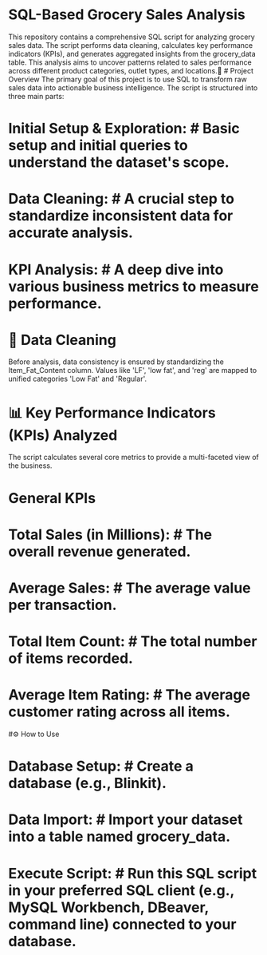 # SQL-Based Grocery Sales Analysis

This repository contains a comprehensive SQL script for analyzing grocery sales data. The script performs data cleaning, calculates key performance indicators (KPIs), and generates aggregated insights from the grocery_data table. This analysis aims to uncover patterns related to sales performance across different product categories, outlet types, and locations.🚀 # Project Overview
The primary goal of this project is to use SQL to transform raw sales data into actionable business intelligence. The script is structured into three main parts:
# Initial Setup & Exploration: # Basic setup and initial queries to understand the dataset's scope.
# Data Cleaning: # A crucial step to standardize inconsistent data for accurate analysis.
# KPI Analysis: # A deep dive into various business metrics to measure performance.
# 🔧 Data Cleaning # 
Before analysis, data consistency is ensured by standardizing the Item_Fat_Content column. Values like 'LF', 'low fat', and 'reg' are mapped to unified categories 'Low Fat' and 'Regular'.

# 📊 Key Performance Indicators (KPIs) Analyzed # 

The script calculates several core metrics to provide a multi-faceted view of the business.
# General KPIs
# Total Sales (in Millions): # The overall revenue generated.
# Average Sales: # The average value per transaction.
# Total Item Count: # The total number of items recorded.
# Average Item Rating: # The average customer rating across all items.

#⚙️ How to Use

# Database Setup: # Create a database (e.g., Blinkit).
# Data Import: # Import your dataset into a table named grocery_data.
# Execute Script: # Run this SQL script in your preferred SQL client (e.g., MySQL Workbench, DBeaver, command line) connected to your database.
